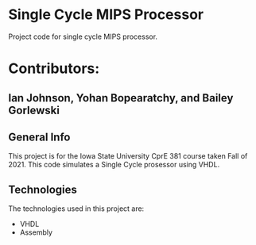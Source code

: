 # Single Cycle MIPS Processor
Project code for single cycle MIPS processor.

# Contributors:
## Ian Johnson, Yohan Bopearatchy, and Bailey Gorlewski

## General Info
This project is for the Iowa State University CprE 381 course taken Fall of 2021.
This code simulates a Single Cycle prosessor using VHDL.

## Technologies 
The technologies used in this project are:
* VHDL
* Assembly
